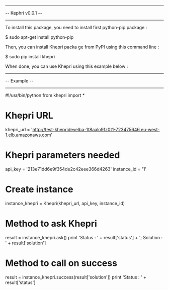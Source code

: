-- ------------- --
-- Kephri v0.0.1 --
-- ------------- --

To install this package, you need to install first python-pip package :

$ sudo apt-get install python-pip

Then, you can install Khepri packa  ge from PyPI using this command line :

$ sudo pip install khepri

When done, you can use Khepri using this example below :


-- ------- --
-- Example --
-- ------- --

#!/usr/bin/python
from khepri import *

# Khepri URL
khepri_url = 'http://test-khepridevelba-1t8aalo9fz0t1-723475646.eu-west-1.elb.amazonaws.com'

# Khepri parameters needed
api_key = '213e71dd6e9f354de2c42eee366d4263'
instance_id = '1'

# Create instance
instance_khepri = Khepri(khepri_url, api_key, instance_id)

# Method to ask Khepri
result = instance_khepri.ask()
print 'Status : ' + result['status'] + '; Solution : ' + result['solution']

# Method to call on success
result = instance_khepri.success(result['solution'])
print 'Status : ' + result['status']
